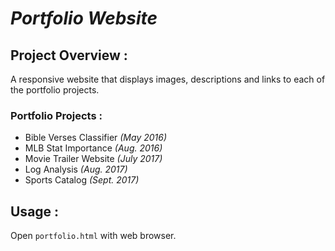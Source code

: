 _Portfolio Website_
===================

## Project Overview :
A responsive website that displays images, descriptions and links to each of the portfolio projects.

### Portfolio Projects :
- Bible Verses Classifier _(May 2016)_
- MLB Stat Importance _(Aug. 2016)_
- Movie Trailer Website _(July 2017)_
- Log Analysis _(Aug. 2017)_
- Sports Catalog _(Sept. 2017)_

## Usage :
Open `portfolio.html` with web browser.
